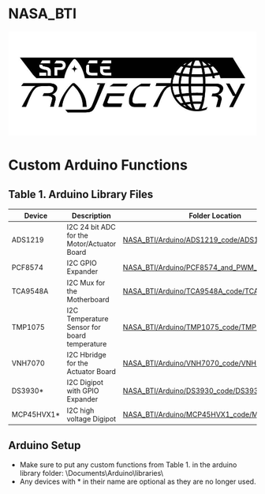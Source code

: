 # NASA_BTI
<img src="https://github.com/TjadenWright/NASA_BTI/blob/main/Media/Space Trajectory logo.jpg" alt="Space Trajectory" title="Space Trajectory" />

# Custom Arduino Functions
## Table 1. Arduino Library Files
| Device  | Description | Folder Location |
| ------------- | ------------- |--------------|
| ADS1219 | I2C 24 bit ADC for the Motor/Actuator Board | [NASA_BTI/Arduino/ADS1219_code/ADS1219](https://github.com/TjadenWright/NASA_BTI/tree/main/Arduino/ADS1219_code/ADS1219) | 
| PCF8574 | I2C GPIO Expander | [NASA_BTI/Arduino/PCF8574_and_PWM_code/PCF8574](https://github.com/TjadenWright/NASA_BTI/tree/main/Arduino/PCF8574_and_PWM_code/PCF8574) | 
| TCA9548A | I2C Mux for the Motherboard | [NASA_BTI/Arduino/TCA9548A_code/TCA9548A](https://github.com/TjadenWright/NASA_BTI/tree/main/Arduino/TCA9548A_code/TCA9548A) |
| TMP1075 | I2C Temperature Sensor for board temperature | [NASA_BTI/Arduino/TMP1075_code/TMP1075](https://github.com/TjadenWright/NASA_BTI/tree/main/Arduino/TMP1075_code/TMP1075) |
| VNH7070 | I2C Hbridge for the Actuator Board | [NASA_BTI/Arduino/VNH7070_code/VNH7070](https://github.com/TjadenWright/NASA_BTI/tree/main/Arduino/VNH7070_code/VNH7070) |
| DS3930* | I2C Digipot with GPIO Expander | [NASA_BTI/Arduino/DS3930_code/DS3930](https://github.com/TjadenWright/NASA_BTI/tree/main/Arduino/DS3930_code/DS3930) |
| MCP45HVX1* | I2C high voltage Digipot | [NASA_BTI/Arduino/MCP45HVX1_code/MCP45HVX1](https://github.com/TjadenWright/NASA_BTI/tree/main/Arduino/MCP45HVX1_code/MCP45HVX1) |


## Arduino Setup
* Make sure to put any custom functions from Table 1. in the arduino library folder: \Documents\Arduino\libraries\
* Any devices with * in their name are optional as they are no longer used.
